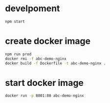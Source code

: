 
# develpoment

```bash
npm start
```

# create docker image

```bash
npm run prod
docker rmi -f abc-demo-nginx
docker build -f Dockerfile -t abc-demo-nginx .
```

# start docker image

```bash
docker run -p 8001:80 abc-demo-nginx
```